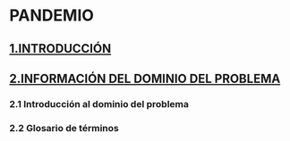 # PANDEMIO
## [1.INTRODUCCIÓN]('introduccion.md')
## [2.INFORMACIÓN DEL DOMINIO DEL PROBLEMA]('./dominio_del_problema')
### 2.1 Introducción al dominio del problema
### 2.2 Glosario de términos
